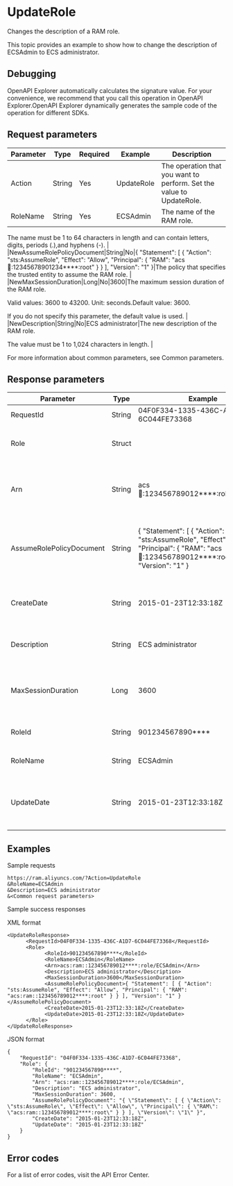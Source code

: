 # UpdateRole

Changes the description of a RAM role.

This topic provides an example to show how to change the description of ECSAdmin to ECS administrator.

## Debugging

OpenAPI Explorer automatically calculates the signature value. For your convenience, we recommend that you call this operation in OpenAPI Explorer.OpenAPI Explorer dynamically generates the sample code of the operation for different SDKs.

## Request parameters

|Parameter|Type|Required|Example|Description|
|---------|----|--------|-------|-----------|
|Action|String|Yes|UpdateRole|The operation that you want to perform. Set the value to UpdateRole. |
|RoleName|String|Yes|ECSAdmin|The name of the RAM role.

The name must be 1 to 64 characters in length and can contain letters, digits, periods \(.\),and hyphens \(-\). |
|NewAssumeRolePolicyDocument|String|No|\{ "Statement": \[ \{ "Action": "sts:AssumeRole", "Effect": "Allow", "Principal": \{ "RAM": "acs:ram::12345678901234\*\*\*\*:root" \} \} \], "Version": "1" \}|The policy that specifies the trusted entity to assume the RAM role. |
|NewMaxSessionDuration|Long|No|3600|The maximum session duration of the RAM role.

Valid values: 3600 to 43200. Unit: seconds.Default value: 3600.

If you do not specify this parameter, the default value is used. |
|NewDescription|String|No|ECS administrator|The new description of the RAM role.

The value must be 1 to 1,024 characters in length. |

For more information about common parameters, see Common parameters.

## Response parameters

|Parameter|Type|Example|Description|
|---------|----|-------|-----------|
|RequestId|String|04F0F334-1335-436C-A1D7-6C044FE73368|The ID of the request. |
|Role|Struct| |The information of the RAM role. |
|Arn|String|acs:ram::123456789012\*\*\*\*:role/ECSAdmin|The Alibaba Cloud Resource Name \(ARN\) of the role. |
|AssumeRolePolicyDocument|String|\{ "Statement": \[ \{ "Action": "sts:AssumeRole", "Effect": "Allow", "Principal": \{ "RAM": "acs:ram::123456789012\*\*\*\*:root" \} \} \], "Version": "1" \}|The policy that specifies the trusted entity to assume the RAM role. |
|CreateDate|String|2015-01-23T12:33:18Z|The time when the RAM role was created. |
|Description|String|ECS administrator|The description of the RAM role. |
|MaxSessionDuration|Long|3600|The maximum session duration of the RAM role. |
|RoleId|String|901234567890\*\*\*\*|The ID of the RAM role. |
|RoleName|String|ECSAdmin|The name of the RAM role. |
|UpdateDate|String|2015-01-23T12:33:18Z|The time when the description of the RAM role was changed. |

## Examples

Sample requests

```
https://ram.aliyuncs.com/?Action=UpdateRole
&RoleName=ECSAdmin
&Description=ECS administrator
&<Common request parameters>
```

Sample success responses

XML format

```
<UpdateRoleResponse>
      <RequestId>04F0F334-1335-436C-A1D7-6C044FE73368</RequestId>
      <Role>
            <RoleId>901234567890****</RoleId>
            <RoleName>ECSAdmin</RoleName>
            <Arn>acs:ram::123456789012****:role/ECSAdmin</Arn>
            <Description>ECS administrator</Description>
            <MaxSessionDuration>3600</MaxSessionDuration>
            <AssumeRolePolicyDocument>{ "Statement": [ { "Action": "sts:AssumeRole", "Effect": "Allow", "Principal": { "RAM": "acs:ram::123456789012****:root" } } ], "Version": "1" }</AssumeRolePolicyDocument>
            <CreateDate>2015-01-23T12:33:18Z</CreateDate>
            <UpdateDate>2015-01-23T12:33:18Z</UpdateDate>
      </Role>
</UpdateRoleResponse>
```

JSON format

```
{
    "RequestId": "04F0F334-1335-436C-A1D7-6C044FE73368",
    "Role": {
        "RoleId": "901234567890****",
        "RoleName": "ECSAdmin",
        "Arn": "acs:ram::123456789012****:role/ECSAdmin",
        "Description": "ECS administrator",
        "MaxSessionDuration": 3600,
        "AssumeRolePolicyDocument": "{ \"Statement\": [ { \"Action\": \"sts:AssumeRole\", \"Effect\": \"Allow\", \"Principal\": { \"RAM\": \"acs:ram::123456789012****:root\" } } ], \"Version\": \"1\" }",
        "CreateDate": "2015-01-23T12:33:18Z",
        "UpdateDate": "2015-01-23T12:33:18Z"
    }
}
```

## Error codes

For a list of error codes, visit the API Error Center.

